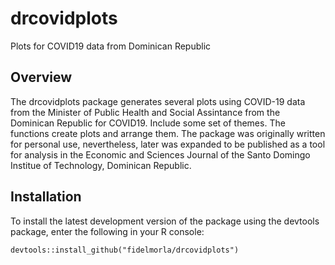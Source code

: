 # drcovidplots
Plots for COVID19 data from Dominican Republic 

## Overview
The drcovidplots package generates several plots using COVID-19 data from the Minister of Public Health and Social Assintance from the Dominican Republic for COVID19. Include some set of themes. The functions create plots and arrange them. The package was originally written for personal use, nevertheless, later was expanded to be published as a tool for analysis in the Economic and Sciences Journal of the Santo Domingo Institue of Technology, Dominican Republic. 

## Installation
To install the latest development version of the package using the devtools package, enter the following in your R console:    

```
devtools::install_github("fidelmorla/drcovidplots")

```

